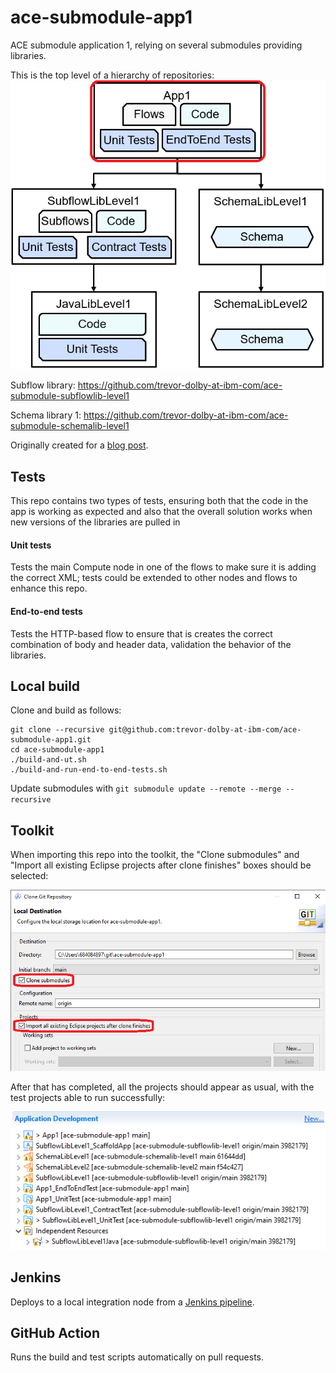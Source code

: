 # ace-submodule-app1

ACE submodule application 1, relying on several submodules providing libraries.

This is the top level of a hierarchy of repositories:
![ace-submodule-example-layout](files/ace-submodule-example-layout.png)

Subflow library: https://github.com/trevor-dolby-at-ibm-com/ace-submodule-subflowlib-level1

Schema library 1: https://github.com/trevor-dolby-at-ibm-com/ace-submodule-schemalib-level1

Originally created for a [blog post](https://community.ibm.com/community/user/integration/blogs/trevor-dolby/2023/04/03/automated-multi-repo-app-connect-enterprise-ace-ba).

## Tests

This repo contains two types of tests, ensuring both that the code in the app is
working as expected and also that the overall solution works when new versions
of the libraries are pulled in

#### Unit tests

Tests the main Compute node in one of the flows to make sure it is adding the
correct XML; tests could be extended to other nodes and flows to enhance this repo.

#### End-to-end tests

Tests the HTTP-based flow to ensure that is creates the correct combination 
of body and header data, validation the behavior of the libraries.

## Local build

Clone and build as follows:
```
git clone --recursive git@github.com:trevor-dolby-at-ibm-com/ace-submodule-app1.git
cd ace-submodule-app1
./build-and-ut.sh
./build-and-run-end-to-end-tests.sh
```

Update submodules with `git submodule update --remote --merge --recursive`

## Toolkit

When importing this repo into the toolkit, the "Clone submodules" and "Import all
existing Eclipse projects after clone finishes" boxes should be selected:

![Toolkit import](files/ace-submodule-app-import.png)

After that has completed, all the projects should appear as usual, with the test
projects able to run successfully:

![navigator](files/ace-submodule-app-eclipse-navigator.png)

## Jenkins

Deploys to a local integration node from a [Jenkins pipeline](README-jenkins.md).

## GitHub Action

Runs the build and test scripts automatically on pull requests.
